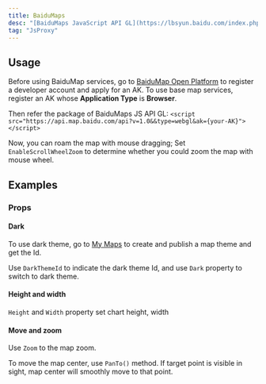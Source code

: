 ```yaml
---
title: BaiduMaps
desc: "[BaiduMaps JavaScript API GL](https://lbsyun.baidu.com/index.php?title=jspopularGL)"
tag: "JsProxy"
---
```


## Usage

Before using BaiduMap services, go to [BaiduMap Open Platform](https://lbs.baidu.com/index.php?title=jspopularGL/guide/getkey) to register a 
developer account and apply for an AK.
To use base map services, register an AK whose **Application Type** is **Browser**.
 
Then refer the package of BaiduMaps JS API GL: 
`<script src="https://api.map.baidu.com/api?v=1.0&&type=webgl&ak={your-AK}"></script>`

<app-alert type="info" content='Replace **{your-AK}** with your AK. '></app-alert>

<masa-example file="Examples.components.baidumaps.Usage"></masa-example>

Now, you can roam the map with mouse dragging; Set `EnableScrollWheelZoom` to determine whether you could zoom the map with mouse wheel. 


## Examples

### Props

#### Dark

To use dark theme, go to [My Maps](https://lbsyun.baidu.com/apiconsole/custommap) to create and publish a map theme and get the Id. 
 
Use `DarkThemeId` to indicate the dark theme Id, and use `Dark` property to switch to dark theme. 

<masa-example file="Examples.components.baidumaps.Dark"></masa-example>

<app-alert type="info" content='The account that created and published the map theme must be the same as that applied for the AK. '></app-alert>

#### Height and width

`Height` and `Width` property set chart height, width

<masa-example file="Examples.components.baidumaps.HeightAndWidth"></masa-example>

#### Move and zoom

Use `Zoom` to the map zoom. 
 
To move the map center, use `PanTo()` method. If target point is visible in sight, map center will smoothly move to that point. 

<masa-example file="Examples.components.baidumaps.ZoomAndMove"></masa-example>

